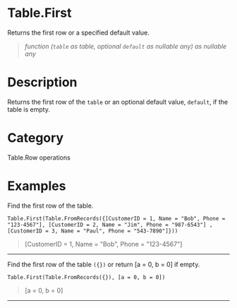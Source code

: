 ﻿# Table.First
Returns the first row or a specified default value.
> _function (<code>table</code> as table, optional <code>default</code> as nullable any) as nullable any_
# Description 
Returns the first row of the <code>table</code> or an optional default value, <code>default</code>, if the table is empty.

# Category 
Table.Row operations
# Examples 
Find the first row of the table.
```
Table.First(Table.FromRecords({[CustomerID = 1, Name = "Bob", Phone = "123-4567"], [CustomerID = 2, Name = "Jim", Phone = "987-6543"] ,  [CustomerID = 3, Name = "Paul", Phone = "543-7890"]}))
```
> [CustomerID = 1, Name = "Bob", Phone = "123-4567"]
***
Find the first row of the table <code>({})</code> or return [a = 0, b = 0] if empty.
```
Table.First(Table.FromRecords({}), [a = 0, b = 0])
```
> [a = 0, b = 0]
***
